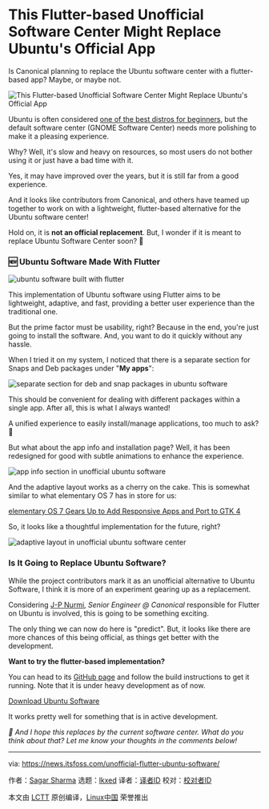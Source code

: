 [#]: subject: "This Flutter-based Unofficial Software Center Might Replace Ubuntu's Official App"
[#]: via: "https://news.itsfoss.com/unofficial-flutter-ubuntu-software/"
[#]: author: "Sagar Sharma https://news.itsfoss.com/author/sagar/"
[#]: collector: "lkxed"
[#]: translator: "littlebirdnest"
[#]: reviewer: " "
[#]: publisher: " "
[#]: url: " "

This Flutter-based Unofficial Software Center Might Replace Ubuntu's Official App
======
Is Canonical planning to replace the Ubuntu software center with a flutter-based app? Maybe, or maybe not.

![This Flutter-based Unofficial Software Center Might Replace Ubuntu's Official App][1]

Ubuntu is often considered [one of the best distros for beginners][2], but the default software center (GNOME Software Center) needs more polishing to make it a pleasing experience.

Why? Well, it's slow and heavy on resources, so most users do not bother using it or just have a bad time with it.

Yes, it may have improved over the years, but it is still far from a good experience.

And it looks like contributors from Canonical, and others have teamed up together to work on with a lightweight, flutter-based alternative for the Ubuntu software center!

Hold on, it is **not an official replacement**. But, I wonder if it is meant to replace Ubuntu Software Center soon? 🤔

### 🆕 Ubuntu Software Made With Flutter

![ubuntu software built with flutter][3]

This implementation of Ubuntu software using Flutter aims to be lightweight, adaptive, and fast, providing a better user experience than the traditional one.

But the prime factor must be usability, right? Because in the end, you're just going to install the software. And, you want to do it quickly without any hassle.

When I tried it on my system, I noticed that there is a separate section for Snaps and Deb packages under "**My apps**":

![separate section for deb and snap packages in ubuntu software][4]

This should be convenient for dealing with different packages within a single app. After all, this is what I always wanted!

A unified experience to easily install/manage applications, too much to ask? 🤷

But what about the app info and installation page? Well, it has been redesigned for good with subtle animations to enhance the experience.

![app info section in unofficial ubuntu software][5]

And the adaptive layout works as a cherry on the cake. This is somewhat similar to what elementary OS 7 has in store for us:

[elementary OS 7 Gears Up to Add Responsive Apps and Port to GTK 4][6]

So, it looks like a thoughtful implementation for the future, right?

![adaptive layout in unofficial ubuntu software center][8]

### Is It Going to Replace Ubuntu Software?

While the project contributors mark it as an unofficial alternative to Ubuntu Software, I think it is more of an experiment gearing up as a replacement.

Considering [J-P Nurmi][9], *Senior Engineer @ Canonical* responsible for Flutter on Ubuntu is involved, this is going to be something exciting.

The only thing we can now do here is "predict". But, it looks like there are more chances of this being official, as things get better with the development.

**Want to try the flutter-based implementation?**

You can head to its [GitHub page][10] and follow the build instructions to get it running. Note that it is under heavy development as of now.

[Download Ubuntu Software][11]

It works pretty well for something that is in active development.

*💬 And I hope this replaces by the current software center. What do you think about that? Let me know your thoughts in the comments below!*

--------------------------------------------------------------------------------

via: https://news.itsfoss.com/unofficial-flutter-ubuntu-software/

作者：[Sagar Sharma][a]
选题：[lkxed][b]
译者：[译者ID](https://github.com/译者ID)
校对：[校对者ID](https://github.com/校对者ID)

本文由 [LCTT](https://github.com/LCTT/TranslateProject) 原创编译，[Linux中国](https://linux.cn/) 荣誉推出

[a]: https://news.itsfoss.com/author/sagar/
[b]: https://github.com/lkxed
[1]: https://news.itsfoss.com/content/images/size/w1200/2022/09/ubuntu-unofficial-flutter-store.jpg
[2]: https://itsfoss.com/best-linux-beginners/
[3]: https://news.itsfoss.com/content/images/2022/09/unofficial-ubuntu-software-1.png
[4]: https://news.itsfoss.com/content/images/2022/09/snap-and-deb-section-1.png
[5]: https://news.itsfoss.com/content/images/2022/09/kdenline-in-ubuntu-software.png
[6]: https://news.itsfoss.com/elementary-os-7-dev-updates/
[8]: https://news.itsfoss.com/content/images/2022/09/responsive-design-of-ubuntu-software.png
[9]: https://twitter.com/jpnurmi
[10]: https://github.com/ubuntu-flutter-community/software
[11]: https://github.com/ubuntu-flutter-community/software
